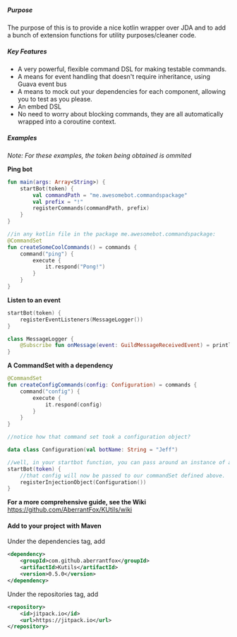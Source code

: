 ##### Purpose
The purpose of this is to provide a nice kotlin wrapper over JDA and to add a bunch of extension functions for utility 
purposes/cleaner code.

##### Key Features

- A very powerful, flexible command DSL for making testable commands.
- A means for event handling that doesn't require inheritance, using Guava event bus
- A means to mock out your dependencies for each component, allowing you to test as you please.
- An embed DSL
- No need to worry about blocking commands, they are all automatically wrapped into a coroutine context. 

##### Examples
*Note: For these examples, the token being obtained is ommited*

**Ping bot**
```kotlin
fun main(args: Array<String>) {
    startBot(token) {
        val commandPath = "me.awesomebot.commandspackage"
        val prefix = "!"
        registerCommands(commandPath, prefix)
    }
}

//in any kotlin file in the package me.awesomebot.commandspackage:
@CommandSet
fun createSomeCoolCommands() = commands {
    command("ping") {
        execute {
            it.respond("Pong!")
        }
    }
}
```

**Listen to an event**
```kotlin
startBot(token) {
    registerEventListeners(MessageLogger())
}

class MessageLogger {
    @Subscribe fun onMessage(event: GuildMessageReceivedEvent) = println(event.message.contentRaw)
}
```


**A CommandSet with a dependency**
```kotlin
@CommandSet
fun createConfigCommands(config: Configuration) = commands {
    command("config") {
        execute {
            it.respond(config)
        }
    }
}

//notice how that command set took a configuration object? 

data class Configuration(val botName: String = "Jeff")

//well, in your startbot function, you can pass around an instance of a class to all of your commandsets:
startBot(token) {
    //that config will now be passed to our commandSet defined above.
    registerInjectionObject(Configuration())
}
```

**For a more comprehensive guide, see the Wiki** 
 https://github.com/AberrantFox/KUtils/wiki


#### Add to your project with Maven
Under the dependencies tag, add

```xml
<dependency>
    <groupId>com.github.aberrantfox</groupId>
    <artifactId>Kutils</artifactId>
    <version>0.5.0</version>
</dependency>
```

Under the repositories tag, add

```xml
<repository>
    <id>jitpack.io</id>
    <url>https://jitpack.io</url>
</repository>
```
